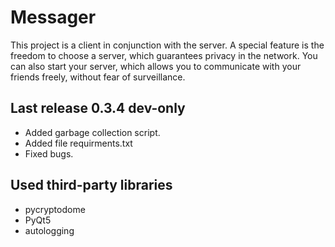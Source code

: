 # Messager

This project is a client in conjunction with the server.
A special feature is the freedom to choose a server, which guarantees privacy in the network. You can also start your server, which allows you to communicate with your friends freely, without fear of surveillance.

## Last release 0.3.4 dev-only

- Added garbage collection script.
- Added file requirments.txt
- Fixed bugs.

## Used third-party libraries

- pycryptodome
- PyQt5
- autologging